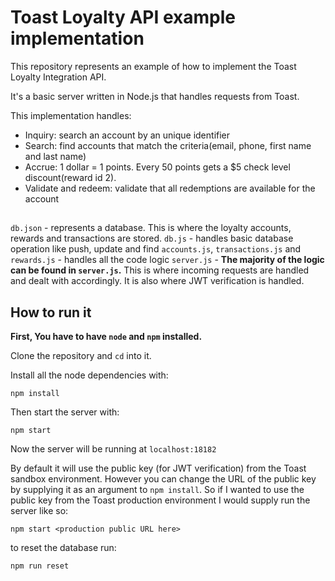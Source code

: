 # Toast Loyalty API example implementation

This repository represents an example of how to implement the Toast Loyalty Integration API.

It's a basic server written in Node.js that handles requests from Toast.

This implementation handles:

- Inquiry: search an account by an unique identifier
- Search: find accounts that match the criteria(email, phone, first name and last name)
- Accrue: 1 dollar = 1 points. Every 50 points gets a \$5 check level discount(reward id 2).
- Validate and redeem: validate that all redemptions are available for the account

##

`db.json` - represents a database. This is where the loyalty accounts, rewards and transactions are stored.
`db.js` - handles basic database operation like push, update and find
`accounts.js`, `transactions.js` and `rewards.js` - handles all the code logic
`server.js` - **The majority of the logic can be found in `server.js`.** This is where incoming requests are handled and dealt with accordingly. It is also where JWT verification is handled.

## How to run it

**First, You have to have `node` and `npm` installed.**

Clone the repository and `cd` into it.

Install all the node dependencies with:

```
npm install
```

Then start the server with:

```
npm start
```

Now the server will be running at `localhost:18182`

By default it will use the public key (for JWT verification) from the Toast sandbox environment. However you can change the URL of the public key by supplying it as an argument to `npm install`. So if I wanted to use the public key from the Toast production environment I would supply run the server like so:

```
npm start <production public URL here>
```

to reset the database run:

```
npm run reset
```
